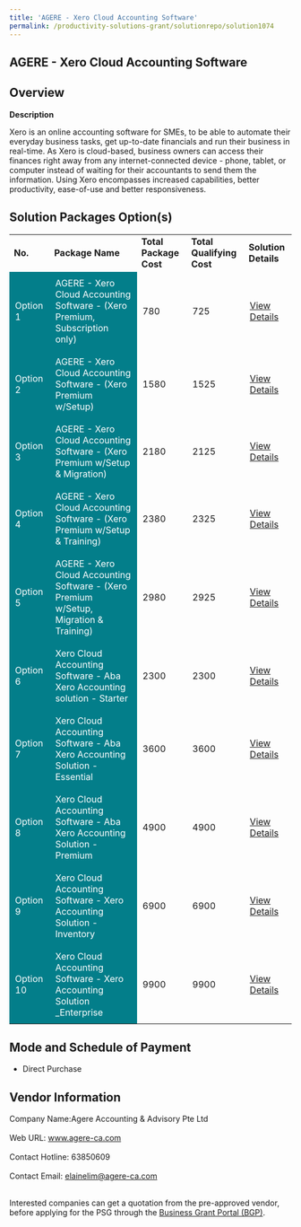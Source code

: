 ```yaml
---
title: 'AGERE - Xero Cloud Accounting Software'
permalink: /productivity-solutions-grant/solutionrepo/solution1074
---
```


## AGERE - Xero Cloud Accounting Software

## Overview

**Description**

Xero is an online accounting software for SMEs, to be able to automate their everyday business tasks, get up-to-date financials and run their business in real-time. As Xero is cloud-based, business owners can access their finances right away from any internet-connected device - phone, tablet, or computer instead of waiting for their accountants to send them the information. Using Xero encompasses increased capabilities, better productivity, ease-of-use and better responsiveness.

## Solution Packages Option(s)

<table>
<tr>
<td><b>No.</b></td>
<td><b>Package Name</b></td>
<td><b>Total Package Cost</b></td>
<td><b>Total Qualifying Cost</b></td>
<td><b>Solution Details</b></td>
</tr>
<tr>
<td style='padding: 10px; background-color: #037E8A; color: #FFFFFF;'>Option 1</td>
<td style='padding: 10px; background-color: #037E8A; color: #FFFFFF;'>AGERE - Xero Cloud Accounting Software  - (Xero Premium, Subscription only)</td>
<td style='padding: 10px;'>780</td>
<td style='padding: 10px;'>725</td>
<td style='padding: 10px;'><a href='https://www.gobusiness.gov.sg/images/psg/Desensitised_Agere_Annex_3_CR_wef_21_October_2021_Part_1.pdf' target='_blank'>View Details</a></td>
</tr>
<tr>
<td style='padding: 10px; background-color: #037E8A; color: #FFFFFF;'>Option 2</td>
<td style='padding: 10px; background-color: #037E8A; color: #FFFFFF;'>AGERE - Xero Cloud Accounting Software  - (Xero Premium w/Setup)</td>
<td style='padding: 10px;'>1580</td>
<td style='padding: 10px;'>1525</td>
<td style='padding: 10px;'><a href='https://www.gobusiness.gov.sg/images/psg/Desensitised_Agere_Annex_3_CR_wef_21_October_2021_Part_2.pdf' target='_blank'>View Details</a></td>
</tr>
<tr>
<td style='padding: 10px; background-color: #037E8A; color: #FFFFFF;'>Option 3</td>
<td style='padding: 10px; background-color: #037E8A; color: #FFFFFF;'>AGERE - Xero Cloud Accounting Software  - (Xero Premium w/Setup & Migration)</td>
<td style='padding: 10px;'>2180</td>
<td style='padding: 10px;'>2125</td>
<td style='padding: 10px;'><a href='https://www.gobusiness.gov.sg/images/psg/Desensitised_Agere_Annex_3_CR_wef_21_October_2021_Part_3.pdf' target='_blank'>View Details</a></td>
</tr>
<tr>
<td style='padding: 10px; background-color: #037E8A; color: #FFFFFF;'>Option 4</td>
<td style='padding: 10px; background-color: #037E8A; color: #FFFFFF;'>AGERE - Xero Cloud Accounting Software  - (Xero Premium w/Setup & Training)</td>
<td style='padding: 10px;'>2380</td>
<td style='padding: 10px;'>2325</td>
<td style='padding: 10px;'><a href='https://www.gobusiness.gov.sg/images/psg/Desensitised_Agere_Annex_3_CR_wef_21_October_2021_Part_4.pdf' target='_blank'>View Details</a></td>
</tr>
<tr>
<td style='padding: 10px; background-color: #037E8A; color: #FFFFFF;'>Option 5</td>
<td style='padding: 10px; background-color: #037E8A; color: #FFFFFF;'>AGERE - Xero Cloud Accounting Software  - (Xero Premium w/Setup, Migration & Training)</td>
<td style='padding: 10px;'>2980</td>
<td style='padding: 10px;'>2925</td>
<td style='padding: 10px;'><a href='https://www.gobusiness.gov.sg/images/psg/Desensitised_Agere_Annex_3_CR_wef_21_October_2021_Part_5.pdf' target='_blank'>View Details</a></td>
</tr>
<tr>
<td style='padding: 10px; background-color: #037E8A; color: #FFFFFF;'>Option 6</td>
<td style='padding: 10px; background-color: #037E8A; color: #FFFFFF;'>Xero Cloud Accounting Software - Aba Xero Accounting solution - Starter</td>
<td style='padding: 10px;'>2300</td>
<td style='padding: 10px;'>2300</td>
<td style='padding: 10px;'><a href='https://www.gobusiness.gov.sg/images/psg/Desensitised_Abundant_Accounting_20200324_Annex_3_Part_1.pdf' target='_blank'>View Details</a></td>
</tr>
<tr>
<td style='padding: 10px; background-color: #037E8A; color: #FFFFFF;'>Option 7</td>
<td style='padding: 10px; background-color: #037E8A; color: #FFFFFF;'>Xero Cloud Accounting Software - Aba Xero Accounting Solution - Essential</td>
<td style='padding: 10px;'>3600</td>
<td style='padding: 10px;'>3600</td>
<td style='padding: 10px;'><a href='https://www.gobusiness.gov.sg/images/psg/Desensitised_Abundant_Accounting_20200324_Annex_3_Part_2.pdf' target='_blank'>View Details</a></td>
</tr>
<tr>
<td style='padding: 10px; background-color: #037E8A; color: #FFFFFF;'>Option 8</td>
<td style='padding: 10px; background-color: #037E8A; color: #FFFFFF;'>Xero Cloud Accounting Software - Aba Xero Accounting Solution - Premium</td>
<td style='padding: 10px;'>4900</td>
<td style='padding: 10px;'>4900</td>
<td style='padding: 10px;'><a href='https://www.gobusiness.gov.sg/images/psg/Desensitised_Abundant_Accounting_20200324_Annex_3_Part_3.pdf' target='_blank'>View Details</a></td>
</tr>
<tr>
<td style='padding: 10px; background-color: #037E8A; color: #FFFFFF;'>Option 9</td>
<td style='padding: 10px; background-color: #037E8A; color: #FFFFFF;'>Xero Cloud Accounting Software - Xero Accounting Solution - Inventory</td>
<td style='padding: 10px;'>6900</td>
<td style='padding: 10px;'>6900</td>
<td style='padding: 10px;'><a href='https://www.gobusiness.gov.sg/images/psg/Desensitised_Abundant_Accounting_20200324_Annex_3_Part_4.pdf' target='_blank'>View Details</a></td>
</tr>
<tr>
<td style='padding: 10px; background-color: #037E8A; color: #FFFFFF;'>Option 10</td>
<td style='padding: 10px; background-color: #037E8A; color: #FFFFFF;'>Xero Cloud Accounting Software - Xero Accounting Solution _Enterprise</td>
<td style='padding: 10px;'>9900</td>
<td style='padding: 10px;'>9900</td>
<td style='padding: 10px;'><a href='https://www.gobusiness.gov.sg/images/psg/Desensitised_Abundant_Accounting_20200324_Annex_3_Part_5.pdf' target='_blank'>View Details</a></td>
</tr>
</table>

## Mode and Schedule of Payment

 - Direct Purchase

## Vendor Information

 Company Name:Agere Accounting & Advisory Pte Ltd <br><br>Web URL: www.agere-ca.com <br><br>Contact Hotline: 63850609 <br><br>Contact Email: elainelim@agere-ca.com <br><br>

Interested companies can get a quotation from the pre-approved vendor, before applying for the PSG through the <a href='https://www.businessgrants.gov.sg/' target='_blank' rel='noopener'>Business Grant Portal (BGP)</a>.

<script src="/jquery/resize-tables.js"></script>
